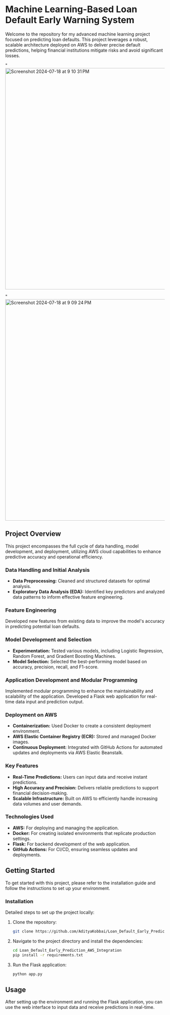 # Machine Learning-Based Loan Default Early Warning System

Welcome to the repository for my advanced machine learning project focused on predicting loan defaults. This project leverages a robust, scalable architecture deployed on AWS to deliver precise default predictions, helping financial institutions mitigate risks and avoid significant losses.

 "<img width="700" alt="Screenshot 2024-07-18 at 9 10 31 PM" src="https://github.com/user-attachments/assets/19e83ee0-9100-4600-8790-302e65a1209c">

 "<img width="700" alt="Screenshot 2024-07-18 at 9 09 24 PM" src="https://github.com/user-attachments/assets/b2bdc6db-a117-4605-90cf-cd6ad0723b31">



## Project Overview

This project encompasses the full cycle of data handling, model development, and deployment, utilizing AWS cloud capabilities to enhance predictive accuracy and operational efficiency.

### Data Handling and Initial Analysis

- **Data Preprocessing:** Cleaned and structured datasets for optimal analysis.
- **Exploratory Data Analysis (EDA):** Identified key predictors and analyzed data patterns to inform effective feature engineering.

### Feature Engineering

Developed new features from existing data to improve the model's accuracy in predicting potential loan defaults.

### Model Development and Selection

- **Experimentation:** Tested various models, including Logistic Regression, Random Forest, and Gradient Boosting Machines.
- **Model Selection:** Selected the best-performing model based on accuracy, precision, recall, and F1-score.

### Application Development and Modular Programming

Implemented modular programming to enhance the maintainability and scalability of the application.
Developed a Flask web application for real-time data input and prediction output.

### Deployment on AWS

- **Containerization:** Used Docker to create a consistent deployment environment.
- **AWS Elastic Container Registry (ECR):** Stored and managed Docker images.
- **Continuous Deployment:** Integrated with GitHub Actions for automated updates and deployments via AWS Elastic Beanstalk.

### Key Features

- **Real-Time Predictions:** Users can input data and receive instant predictions.
- **High Accuracy and Precision:** Delivers reliable predictions to support financial decision-making.
- **Scalable Infrastructure:** Built on AWS to efficiently handle increasing data volumes and user demands.

### Technologies Used

- **AWS:** For deploying and managing the application.
- **Docker:** For creating isolated environments that replicate production settings.
- **Flask:** For backend development of the web application.
- **GitHub Actions:** For CI/CD, ensuring seamless updates and deployments.

## Getting Started

To get started with this project, please refer to the installation guide and follow the instructions to set up your environment.

### Installation

Detailed steps to set up the project locally:

1. Clone the repository:
    ```bash
    git clone https://github.com/AdityaKobbai/Loan_Default_Early_Prediction_AWS_Integration
    ```

2. Navigate to the project directory and install the dependencies:
    ```bash
    cd Loan_Default_Early_Prediction_AWS_Integration
    pip install -r requirements.txt
    ```

3. Run the Flask application:
    ```bash
    python app.py
    ```

## Usage

After setting up the environment and running the Flask application, you can use the web interface to input data and receive predictions in real-time.
